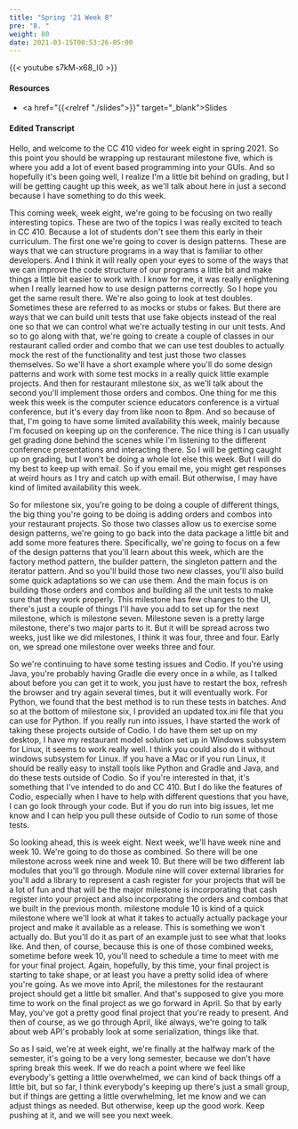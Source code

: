 ```yaml
---
title: "Spring '21 Week 8"
pre: "8. "
weight: 80
date: 2021-03-15T00:53:26-05:00
---
```


{{< youtube s7kM-x68_I0 >}}

#### Resources

* <a href="{{<relref "./slides">}}" target="_blank">Slides</a>

#### Edited Transcript

Hello, and welcome to the CC 410 video for week eight in spring 2021. So this point you should be wrapping up restaurant milestone five, which is where you add a lot of event based programming into your GUIs. And so hopefully it's been going well, I realize I'm a little bit behind on grading, but I will be getting caught up this week, as we'll talk about here in just a second because I have something to do this week. 

This coming week, week eight, we're going to be focusing on two really interesting topics. These are two of the topics I was really excited to teach in CC 410. Because a lot of students don't see them this early in their curriculum. The first one we're going to cover is design patterns. These are ways that we can structure programs in a way that is familiar to other developers. And I think it will really open your eyes to some of the ways that we can improve the code structure of our programs a little bit and make things a little bit easier to work with. I know for me, it was really enlightening when I really learned how to use design patterns correctly. So I hope you get the same result there. We're also going to look at test doubles. Sometimes these are referred to as mocks or stubs or fakes. But there are ways that we can build unit tests that use fake objects instead of the real one so that we can control what we're actually testing in our unit tests. And so to go along with that, we're going to create a couple of classes in our restaurant called order and combo that we can use test doubles to actually mock the rest of the functionality and test just those two classes themselves. So we'll have a short example where you'll do some design patterns and work with some test mocks in a really quick little example projects. And then for restaurant milestone six, as we'll talk about the second you'll implement those orders and combos. One thing for me this week this week is the computer science educators conference is a virtual conference, but it's every day from like noon to 8pm. And so because of that, I'm going to have some limited availability this week, mainly because I'm focused on keeping up on the conference. The nice thing is I can usually get grading done behind the scenes while I'm listening to the different conference presentations and interacting there. So I will be getting caught up on grading, but I won't be doing a whole lot else this week. But I will do my best to keep up with email. So if you email me, you might get responses at weird hours as I try and catch up with email. But otherwise, I may have kind of limited availability this week. 

So for milestone six, you're going to be doing a couple of different things, the big thing you're going to be doing is adding orders and combos into your restaurant projects. So those two classes allow us to exercise some design patterns, we're going to go back into the data package a little bit and add some more features there. Specifically, we're going to focus on a few of the design patterns that you'll learn about this week, which are the factory method pattern, the builder pattern, the singleton pattern and the iterator pattern. And so you'll build those two new classes, you'll also build some quick adaptations so we can use them. And the main focus is on building those orders and combos and building all the unit tests to make sure that they work properly. This milestone has few changes to the UI, there's just a couple of things I'll have you add to set up for the next milestone, which is milestone seven. Milestone seven is a pretty large milestone, there's two major parts to it. But it will be spread across two weeks, just like we did milestones, I think it was four, three and four. Early on, we spread one milestone over weeks three and four. 

So we're continuing to have some testing issues and Codio. If you're using Java, you're probably having Gradle die every once in a while, as I talked about before you can get it to work, you just have to restart the box, refresh the browser and try again several times, but it will eventually work. For Python, we found that the best method is to run these tests in batches. And so at the bottom of milestone six, I provided an updated tox.ini file that you can use for Python. If you really run into issues, I have started the work of taking these projects outside of Codio. I do have them set up on my desktop, I have my restaurant model solution set up in Windows subsystem for Linux, it seems to work really well. I think you could also do it without windows subsystem for Linux. If you have a Mac or if you run Linux, it should be really easy to install tools like Python and Gradle and Java, and do these tests outside of Codio. So if you're interested in that, it's something that I've intended to do and CC 410. But I do like the features of Codio, especially when I have to help with different questions that you have, I can go look through your code. But if you do run into big issues, let me know and I can help you pull these outside of Codio to run some of those tests. 

So looking ahead, this is week eight. Next week, we'll have week nine and week 10. We're going to do those as combined. So there will be one milestone across week nine and week 10. But there will be two different lab modules that you'll go through. Module nine will cover external libraries for you'll add a library to represent a cash register for your projects that will be a lot of fun and that will be the major milestone is incorporating that cash register into your project and also incorporating the orders and combos that we built in the previous month. milestone module 10 is kind of a quick milestone where we'll look at what it takes to actually actually package your project and make it available as a release. This is something we won't actually do. But you'll do it as part of an example just to see what that looks like. And then, of course, because this is one of those combined weeks, sometime before week 10, you'll need to schedule a time to meet with me for your final project. Again, hopefully, by this time, your final project is starting to take shape, or at least you have a pretty solid idea of where you're going. As we move into April, the milestones for the restaurant project should get a little bit smaller. And that's supposed to give you more time to work on the final project as we go forward in April. So that by early May, you've got a pretty good final project that you're ready to present. And then of course, as we go through April, like always, we're going to talk about web API's probably look at some serialization, things like that. 

So as I said, we're at week eight, we're finally at the halfway mark of the semester, it's going to be a very long semester, because we don't have spring break this week. If we do reach a point where we feel like everybody's getting a little overwhelmed, we can kind of back things off a little bit, but so far, I think everybody's keeping up there's just a small group, but if things are getting a little overwhelming, let me know and we can adjust things as needed. But otherwise, keep up the good work. Keep pushing at it, and we will see you next week. 

